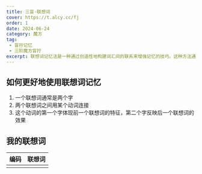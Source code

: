 ```yaml
---
title: 三盲-联想词
cover: https://t.alcy.cc/fj
order: 1
date: 2024-06-24
category: 魔方
tag: 
 - 盲拧记忆
 - 三阶魔方盲拧
excerpt: 联想词记忆法是一种通过创造性地构建词汇间的联系来增强记忆的技巧。这种方法通常涉及选择两个相关联的词汇，即联想词，每个由两个字组成，然后用一个动词将它们连接起来。这个动词的构造巧妙地体现了前一个联想词的特征，并预示了后一个联想词的效果，从而帮助我们通过构建故事或场景来加深对词汇的理解和记忆
---
```


## 如何更好地使用联想词记忆

1. 一个联想词通常是两个字
2. 两个联想词之间用某个动词连接
3. 这个动词的第一个字体现前一个联想词的特征，第二个字反映后一个联想词的效果

## 我的联想词

|编码|联想词|
|---|---|
|||
